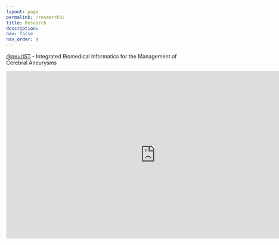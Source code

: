 ```yaml
---
layout: page
permalink: /research3/
title: Research
description: 
nav: false
nav_order: 4
---
```



[@neurIST](http://www.aneurist.org/) - Integrated Biomedical Informatics for the Management of Cerebral Aneurysms  

<iframe width="800" height="450" src="https://www.youtube.com/embed/Gf4eYnSLMmA?si=De9MZLV0SI5x5MbS" title="YouTube video player" frameborder="0" allow="accelerometer; autoplay; clipboard-write; encrypted-media; gyroscope; picture-in-picture; web-share" allowfullscreen></iframe>


